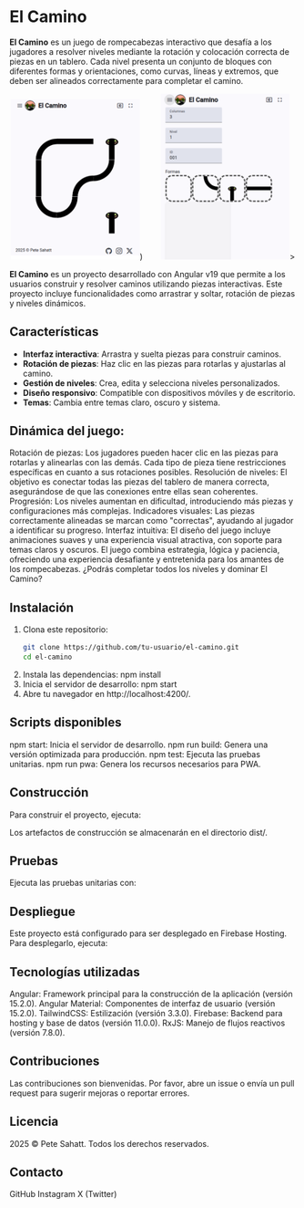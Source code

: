 # El Camino


**El Camino** es un juego de rompecabezas interactivo que desafía a los jugadores a resolver niveles mediante la rotación y colocación correcta de piezas en un tablero. Cada nivel presenta un conjunto de bloques con diferentes formas y orientaciones, como curvas, líneas y extremos, que deben ser alineados correctamente para completar el camino.
<p align="center">
<img  src="./public/previews/screenshot01.png" width="45%">)&nbsp; &nbsp; &nbsp; &nbsp;
<img  src="./public/previews/screenshot02.png" width="45%">>
</p>


**El Camino** es un proyecto desarrollado con Angular v19 que permite a los usuarios construir y resolver caminos utilizando piezas interactivas. Este proyecto incluye funcionalidades como arrastrar y soltar, rotación de piezas y niveles dinámicos.

## Características

- **Interfaz interactiva**: Arrastra y suelta piezas para construir caminos.
- **Rotación de piezas**: Haz clic en las piezas para rotarlas y ajustarlas al camino.
- **Gestión de niveles**: Crea, edita y selecciona niveles personalizados.
- **Diseño responsivo**: Compatible con dispositivos móviles y de escritorio.
- **Temas**: Cambia entre temas claro, oscuro y sistema.




## Dinámica del juego:
Rotación de piezas: Los jugadores pueden hacer clic en las piezas para rotarlas y alinearlas con las demás. Cada tipo de pieza tiene restricciones específicas en cuanto a sus rotaciones posibles.
Resolución de niveles: El objetivo es conectar todas las piezas del tablero de manera correcta, asegurándose de que las conexiones entre ellas sean coherentes.
Progresión: Los niveles aumentan en dificultad, introduciendo más piezas y configuraciones más complejas.
Indicadores visuales: Las piezas correctamente alineadas se marcan como "correctas", ayudando al jugador a identificar su progreso.
Interfaz intuitiva: El diseño del juego incluye animaciones suaves y una experiencia visual atractiva, con soporte para temas claros y oscuros.
El juego combina estrategia, lógica y paciencia, ofreciendo una experiencia desafiante y entretenida para los amantes de los rompecabezas. ¿Podrás completar todos los niveles y dominar El Camino?


## Instalación

1. Clona este repositorio:
   ```bash
   git clone https://github.com/tu-usuario/el-camino.git
   cd el-camino

2. Instala las dependencias:
npm install
3. Inicia el servidor de desarrollo:
npm start
4. Abre tu navegador en http://localhost:4200/.

## Scripts disponibles
npm start: Inicia el servidor de desarrollo.
npm run build: Genera una versión optimizada para producción.
npm test: Ejecuta las pruebas unitarias.
npm run pwa: Genera los recursos necesarios para PWA.
## Construcción
Para construir el proyecto, ejecuta:

Los artefactos de construcción se almacenarán en el directorio dist/.

## Pruebas
Ejecuta las pruebas unitarias con:

## Despliegue
Este proyecto está configurado para ser desplegado en Firebase Hosting. Para desplegarlo, ejecuta:

## Tecnologías utilizadas
Angular: Framework principal para la construcción de la aplicación (versión 15.2.0).
Angular Material: Componentes de interfaz de usuario (versión 15.2.0).
TailwindCSS: Estilización (versión 3.3.0).
Firebase: Backend para hosting y base de datos (versión 11.0.0).
RxJS: Manejo de flujos reactivos (versión 7.8.0).
## Contribuciones
Las contribuciones son bienvenidas. Por favor, abre un issue o envía un pull request para sugerir mejoras o reportar errores.

## Licencia
2025 © Pete Sahatt. Todos los derechos reservados.

## Contacto
GitHub
Instagram
X (Twitter)
